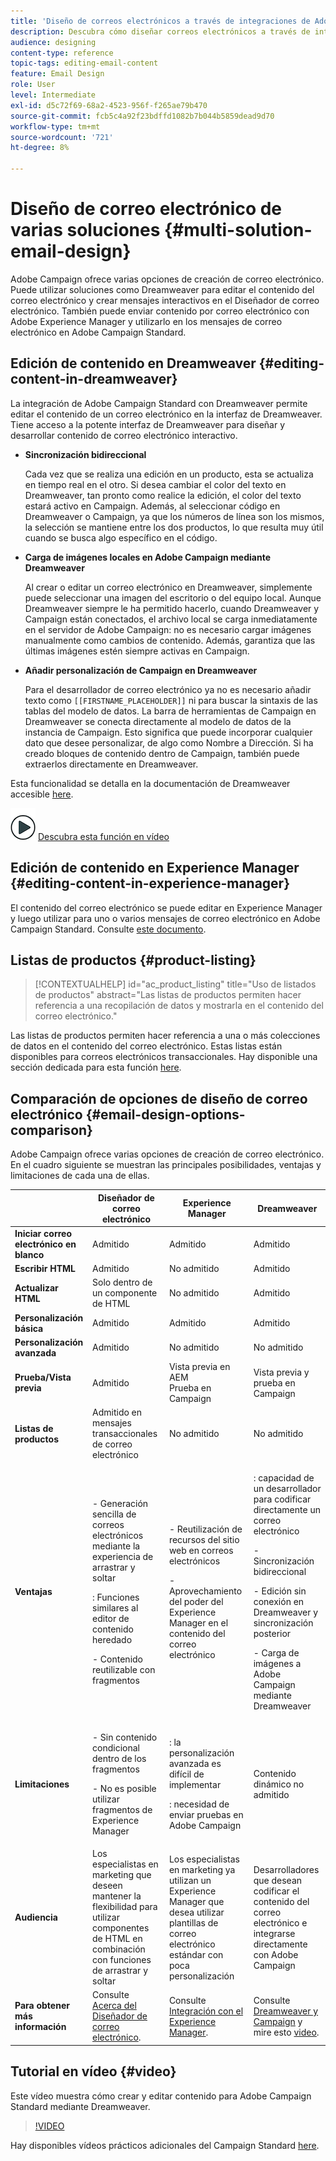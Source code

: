 ```yaml
---
title: 'Diseño de correos electrónicos a través de integraciones de Adobe Campaign '
description: Descubra cómo diseñar correos electrónicos a través de integraciones de Adobe Campaign en el Diseñador de correo electrónico.
audience: designing
content-type: reference
topic-tags: editing-email-content
feature: Email Design
role: User
level: Intermediate
exl-id: d5c72f69-68a2-4523-956f-f265ae79b470
source-git-commit: fcb5c4a92f23bdffd1082b7b044b5859dead9d70
workflow-type: tm+mt
source-wordcount: '721'
ht-degree: 8%

---
```


# Diseño de correo electrónico de varias soluciones {#multi-solution-email-design}

Adobe Campaign ofrece varias opciones de creación de correo electrónico. Puede utilizar soluciones como Dreamweaver para editar el contenido del correo electrónico y crear mensajes interactivos en el Diseñador de correo electrónico. También puede enviar contenido por correo electrónico con Adobe Experience Manager y utilizarlo en los mensajes de correo electrónico en Adobe Campaign Standard.

## Edición de contenido en Dreamweaver {#editing-content-in-dreamweaver}

La integración de Adobe Campaign Standard con Dreamweaver permite editar el contenido de un correo electrónico en la interfaz de Dreamweaver. Tiene acceso a la potente interfaz de Dreamweaver para diseñar y desarrollar contenido de correo electrónico interactivo.

* **Sincronización bidireccional**

   Cada vez que se realiza una edición en un producto, esta se actualiza en tiempo real en el otro. Si desea cambiar el color del texto en Dreamweaver, tan pronto como realice la edición, el color del texto estará activo en Campaign. Además, al seleccionar código en Dreamweaver o Campaign, ya que los números de línea son los mismos, la selección se mantiene entre los dos productos, lo que resulta muy útil cuando se busca algo específico en el código.

* **Carga de imágenes locales en Adobe Campaign mediante Dreamweaver**

   Al crear o editar un correo electrónico en Dreamweaver, simplemente puede seleccionar una imagen del escritorio o del equipo local. Aunque Dreamweaver siempre le ha permitido hacerlo, cuando Dreamweaver y Campaign están conectados, el archivo local se carga inmediatamente en el servidor de Adobe Campaign: no es necesario cargar imágenes manualmente como cambios de contenido. Además, garantiza que las últimas imágenes estén siempre activas en Campaign.

* **Añadir personalización de Campaign en Dreamweaver**

   Para el desarrollador de correo electrónico ya no es necesario añadir texto como `[[FIRSTNAME_PLACEHOLDER]]` ni para buscar la sintaxis de las tablas del modelo de datos. La barra de herramientas de Campaign en Dreamweaver se conecta directamente al modelo de datos de la instancia de Campaign. Esto significa que puede incorporar cualquier dato que desee personalizar, de algo como Nombre a Dirección. Si ha creado bloques de contenido dentro de Campaign, también puede extraerlos directamente en Dreamweaver.

Esta funcionalidad se detalla en la documentación de Dreamweaver accesible [here](https://helpx.adobe.com/es/dreamweaver/using/working-with-dreamweaver-and-campaign.html).

![](assets/do-not-localize/how-to-video.png) [Descubra esta función en vídeo](#video)

## Edición de contenido en Experience Manager {#editing-content-in-experience-manager}

El contenido del correo electrónico se puede editar en Experience Manager y luego utilizar para uno o varios mensajes de correo electrónico en Adobe Campaign Standard. Consulte [este documento](../../integrating/using/integrating-with-experience-manager.md).

## Listas de productos {#product-listing}

>[!CONTEXTUALHELP]
>id="ac_product_listing"
>title="Uso de listados de productos"
>abstract="Las listas de productos permiten hacer referencia a una recopilación de datos y mostrarla en el contenido del correo electrónico."

Las listas de productos permiten hacer referencia a una o más colecciones de datos en el contenido del correo electrónico. Estas listas están disponibles para correos electrónicos transaccionales. Hay disponible una sección dedicada para esta función [here](../../designing/using/using-product-listings.md).

## Comparación de opciones de diseño de correo electrónico {#email-design-options-comparison}

Adobe Campaign ofrece varias opciones de creación de correo electrónico. En el cuadro siguiente se muestran las principales posibilidades, ventajas y limitaciones de cada una de ellas.

<table> 
 <thead> 
  <tr> 
   <th> </th> 
   <th> Diseñador de correo electrónico<br /> </th> 
   <th> Experience Manager<br /> </th> 
   <th> Dreamweaver<br /> </th> 
  </tr> 
 </thead> 
 <tbody> 
  <tr> 
   <td> <strong>Iniciar correo electrónico en blanco</strong><br /> </td> 
   <td> Admitido<br /> </td> 
   <td> Admitido<br /> </td> 
   <td> Admitido<br /> </td> 
  </tr> 
  <tr> 
   <td> <strong>Escribir HTML</strong><br /> </td> 
   <td> Admitido<br /> </td> 
   <td> No admitido<br /> </td> 
   <td> Admitido<br /> </td> 
  </tr> 
  <tr> 
   <td> <strong>Actualizar HTML</strong><br /> </td> 
   <td> Solo dentro de un componente de HTML<br /> </td> 
   <td> No admitido<br /> </td> 
   <td> Admitido<br /> </td> 
  </tr> 
  <tr> 
   <td> <strong>Personalización básica</strong><br /> </td> 
   <td> Admitido<br /> </td> 
   <td> Admitido<br /> </td> 
   <td> Admitido<br /> </td> 
  </tr> 
  <tr> 
   <td> <strong>Personalización avanzada</strong><br /> </td> 
   <td> Admitido<br /> </td> 
   <td> No admitido<br /> </td> 
   <td> No admitido<br /> </td> 
  </tr> 
  <tr> 
   <td> <strong>Prueba/Vista previa</strong><br /> </td> 
   <td> Admitido<br /> </td> 
   <td> Vista previa en AEM<br /> Prueba en Campaign<br /> </td> 
   <td> Vista previa y prueba en Campaign<br /> </td> 
  </tr> 
  <tr> 
   <td> <strong>Listas de productos</strong><br /> </td> 
   <td> Admitido en mensajes transaccionales de correo electrónico<br /> </td> 
   <td> No admitido<br /> </td> 
   <td> No admitido<br /> </td> 
  </tr> 
  <tr> 
   <td> <strong>Ventajas</strong><br /> </td> 
   <td> 
     <p>- Generación sencilla de correos electrónicos mediante la experiencia de arrastrar y soltar</p>
     <p>: Funciones similares al editor de contenido heredado</p>
     <p>- Contenido reutilizable con fragmentos</p>
  </td> 
   <td> 
     <p>- Reutilización de recursos del sitio web en correos electrónicos</p>
     <p>- Aprovechamiento del poder del Experience Manager en el contenido del correo electrónico</p>
    </td> 
   <td> 
    <p>: capacidad de un desarrollador para codificar directamente un correo electrónico</p>
    <p>- Sincronización bidireccional</p>
    <p>- Edición sin conexión en Dreamweaver y sincronización posterior</p>
    <p>- Carga de imágenes a Adobe Campaign mediante Dreamweaver</p>
  </td> 
  </tr> 
  <tr> 
   <td> <strong>Limitaciones</strong><br /> </td> 
   <td> 
     <p>- Sin contenido condicional dentro de los fragmentos</p>
     <p>- No es posible utilizar fragmentos de Experience Manager</p>
  </td> 
   <td> 
     <p>: la personalización avanzada es difícil de implementar</p>
     <p>: necesidad de enviar pruebas en Adobe Campaign</p>
  </td> 
   <td> Contenido dinámico no admitido<br /> </td> 
  </tr> 
  <tr> 
   <td> <strong>Audiencia</strong><br /> </td> 
   <td> Los especialistas en marketing que deseen mantener la flexibilidad para utilizar componentes de HTML en combinación con funciones de arrastrar y soltar<br /> </td> 
   <td> Los especialistas en marketing ya utilizan un Experience Manager que desea utilizar plantillas de correo electrónico estándar con poca personalización<br /> </td> 
   <td> Desarrolladores que desean codificar el contenido del correo electrónico e integrarse directamente con Adobe Campaign<br /> </td> 
  </tr> 
  <tr> 
   <td> <strong>Para obtener más información</strong><br /> </td> 
   <td> Consulte <a href="../../designing/using/designing-content-in-adobe-campaign.md">Acerca del Diseñador de correo electrónico</a>.<br /> </td> 
   <td> Consulte <a href="../../integrating/using/integrating-with-experience-manager.md">Integración con el Experience Manager</a>.<br /> </td> 
   <td> Consulte <a href="https://helpx.adobe.com/dreamweaver/using/working-with-dreamweaver-and-campaign.html">Dreamweaver y Campaign</a> y mire esto <a href="#video">video</a>.<br /> </td> 
  </tr> 
 </tbody> 
</table>

## Tutorial en vídeo {#video}

Este vídeo muestra cómo crear y editar contenido para Adobe Campaign Standard mediante Dreamweaver.

>[!VIDEO](https://video.tv.adobe.com/v/23121?quality=12&captions=eng)

Hay disponibles vídeos prácticos adicionales del Campaign Standard [here](https://experienceleague.adobe.com/docs/campaign-standard-learn/tutorials/overview.html?lang=es).
